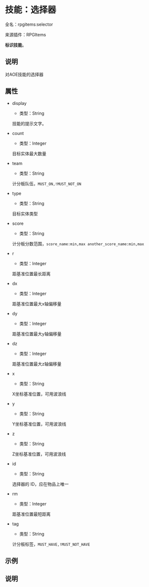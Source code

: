 # 技能：选择器

<!-- 本文件是通过游戏内 `/rpgitem gen-wiki` 命令生成的。 -->
<!-- 请只在对应的 "beginCustomXXXX" 与 "endCustomXXXX" 间编辑。  -->
<!-- 如果您想修改技能或其属性的描述， -->
<!-- 请修改 "resources/lang/zh_CN.yml" 中对应的项。 -->

全名：rpgitems:selector

来源插件：RPGItems

**标识技能**。

<!-- beginCustomHeader -->
<!-- endCustomHeader -->

## 说明

对AOE技能的选择器
<!-- beginCustomDescription -->
<!-- endCustomDescription -->

## 属性

* display

  * 类型：String

  技能的提示文字。

* count

  * 类型：Integer

  目标实体最大数量

* team

  * 类型：String

  计分板队伍，`MUST_ON,!MUST_NOT_ON`

* type

  * 类型：String

  目标实体类型

* score

  * 类型：String

  计分板分数范围，`score_name:min,max another_score_name:min,max`

* r

  * 类型：Integer

  距基准位置最长距离

* dx

  * 类型：Integer

  距基准位置最大x轴偏移量

* dy

  * 类型：Integer

  距基准位置最大y轴偏移量

* dz

  * 类型：Integer

  距基准位置最大z轴偏移量

* x

  * 类型：String

  X坐标基准位置，可用波浪线

* y

  * 类型：String

  Y坐标基准位置，可用波浪线

* z

  * 类型：String

  Z坐标基准位置，可用波浪线

* id

  * 类型：String

  选择器的 ID，应在物品上唯一

* rm

  * 类型：Integer

  距基准位置最短距离

* tag

  * 类型：String

  计分板标签，`MUST_HAVE,!MUST_NOT_HAVE`

<!-- beginCustomProperties -->
<!-- endCustomProperties -->

## 示例

<!-- beginCustomExample -->
<!-- endCustomExample -->

## 说明

<!-- beginCustomNote -->
<!-- endCustomNote -->